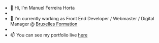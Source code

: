 - 👋 Hi, I’m Manuel Ferreira Horta
- 
- 🌱 I’m currently working as Front End Developer / Webmaster / Digital Manager @ [Bruxelles Formation]([https://www.bruxellesformation.brussels])
- 
- 📫 You can see my portfolio live [here](https://www.manuelfh.be)

<!---
man789/man789 is a ✨ special ✨ repository because its `README.md` (this file) appears on your GitHub profile.
You can click the Preview link to take a look at your changes.
--->
